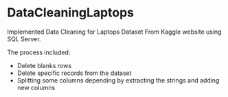 # DataCleaningLaptops

Implemented Data Cleaning for Laptops Dataset From Kaggle website using SQL Server.

The process included:
* Delete blanks rows
* Delete specific records from the dataset
* Splitting some columns depending by extracting the strings and adding new columns
